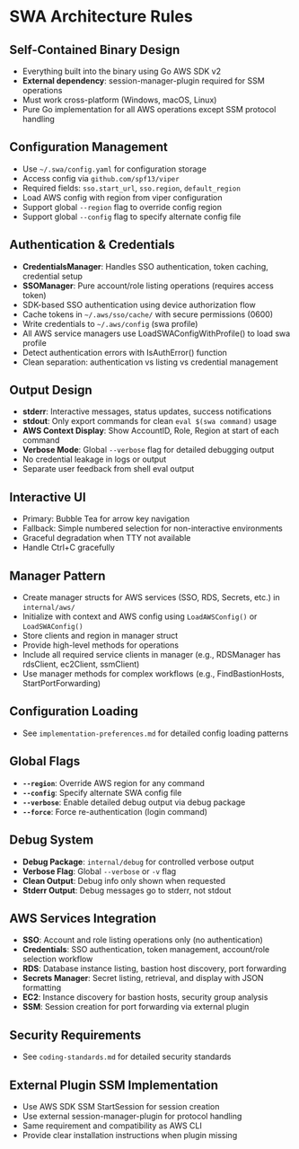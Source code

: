 # SWA Architecture Rules

## Self-Contained Binary Design
- Everything built into the binary using Go AWS SDK v2
- **External dependency**: session-manager-plugin required for SSM operations
- Must work cross-platform (Windows, macOS, Linux)
- Pure Go implementation for all AWS operations except SSM protocol handling

## Configuration Management
- Use `~/.swa/config.yaml` for configuration storage
- Access config via `github.com/spf13/viper`
- Required fields: `sso.start_url`, `sso.region`, `default_region`
- Load AWS config with region from viper configuration
- Support global `--region` flag to override config region
- Support global `--config` flag to specify alternate config file

## Authentication & Credentials
- **CredentialsManager**: Handles SSO authentication, token caching, credential setup
- **SSOManager**: Pure account/role listing operations (requires access token)
- SDK-based SSO authentication using device authorization flow
- Cache tokens in `~/.aws/sso/cache/` with secure permissions (0600)
- Write credentials to `~/.aws/config` (swa profile)
- All AWS service managers use LoadSWAConfigWithProfile() to load swa profile
- Detect authentication errors with IsAuthError() function
- Clean separation: authentication vs listing vs credential management

## Output Design
- **stderr**: Interactive messages, status updates, success notifications
- **stdout**: Only export commands for clean `eval $(swa command)` usage
- **AWS Context Display**: Show AccountID, Role, Region at start of each command
- **Verbose Mode**: Global `--verbose` flag for detailed debugging output
- No credential leakage in logs or output
- Separate user feedback from shell eval output

## Interactive UI
- Primary: Bubble Tea for arrow key navigation
- Fallback: Simple numbered selection for non-interactive environments
- Graceful degradation when TTY not available
- Handle Ctrl+C gracefully

## Manager Pattern
- Create manager structs for AWS services (SSO, RDS, Secrets, etc.) in `internal/aws/`
- Initialize with context and AWS config using `LoadAWSConfig()` or `LoadSWAConfig()`
- Store clients and region in manager struct
- Provide high-level methods for operations
- Include all required service clients in manager (e.g., RDSManager has rdsClient, ec2Client, ssmClient)
- Use manager methods for complex workflows (e.g., FindBastionHosts, StartPortForwarding)

## Configuration Loading
- See `implementation-preferences.md` for detailed config loading patterns

## Global Flags
- **`--region`**: Override AWS region for any command
- **`--config`**: Specify alternate SWA config file
- **`--verbose`**: Enable detailed debug output via debug package
- **`--force`**: Force re-authentication (login command)

## Debug System
- **Debug Package**: `internal/debug` for controlled verbose output
- **Verbose Flag**: Global `--verbose` or `-v` flag
- **Clean Output**: Debug info only shown when requested
- **Stderr Output**: Debug messages go to stderr, not stdout

## AWS Services Integration
- **SSO**: Account and role listing operations only (no authentication)
- **Credentials**: SSO authentication, token management, account/role selection workflow
- **RDS**: Database instance listing, bastion host discovery, port forwarding
- **Secrets Manager**: Secret listing, retrieval, and display with JSON formatting
- **EC2**: Instance discovery for bastion hosts, security group analysis
- **SSM**: Session creation for port forwarding via external plugin

## Security Requirements
- See `coding-standards.md` for detailed security standards

## External Plugin SSM Implementation
- Use AWS SDK SSM StartSession for session creation
- Use external session-manager-plugin for protocol handling
- Same requirement and compatibility as AWS CLI
- Provide clear installation instructions when plugin missing